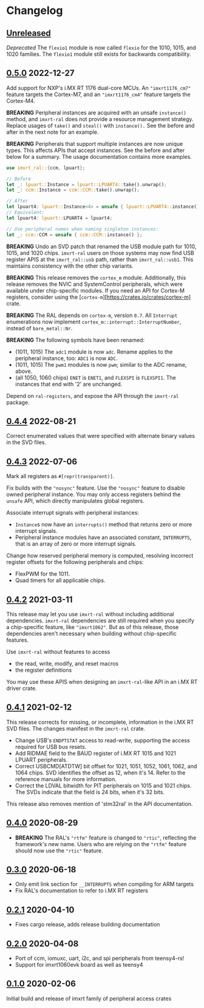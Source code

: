 # Changelog

## [Unreleased]

*Deprecated* The `flexio1` module is now called `flexio` for the 1010,
1015, and 1020 families. The `flexio1` module still exists for backwards
compatibility.

## [0.5.0] 2022-12-27

Add support for NXP's i.MX RT 1176 dual-core MCUs. An `"imxrt1176_cm7"` feature
targets the Cortex-M7, and an `"imxrt1176_cm4"` feature targets the Cortex-M4.

**BREAKING** Peripheral instances are acquired with an unsafe `instance()`
method, and `imxrt-ral` does not provide a resource management strategy.
Replace usages of `take()` and `steal()` with `instance().` See the before and
after in the next note for an example.

**BREAKING** Peripherals that support multiple instances are now unique types.
This affects APIs that accept instances. See the before and after below for
a summary. The usage documentation contains more examples.

```rust
use imxrt_ral::{ccm, lpuart};

// Before
let _: lpuart::Instance = lpuart::LPUART4::take().unwrap();
let _: ccm::Instance = ccm::CCM::take().unwrap();

// After
let lpuart4: lpuart::Instance<4> = unsafe { lpuart::LPUART4::instance() };
// Equivalent:
let lpuart4: lpuart::LPUART4 = lpuart4;

// Use peripheral names when naming singleton instances:
let _: ccm::CCM = unsafe { ccm::CCM::instance() };
```

**BREAKING** Undo an SVD patch that renamed the USB module path for 1010,
1015, and 1020 chips. `imxrt-ral` users on those systems may now find USB
register APIS at the `imxrt_ral::usb` path, rather than `imxrt_ral::usb1`.
This maintains consistency with the other chip variants.

**BREAKING** This release removes the `cortex_m` module.  Additionally, this
release removes the NVIC and SystemControl peripherals, which were available
under chip-specific modules. If you need an API for Cortex-M registers,
consider using the [`cortex-m`][https://crates.io/crates/cortex-m] crate.

**BREAKING** The RAL depends on `cortex-m`, version `0.7`. All `Interrupt`
enumerations now implement `cortex_m::interrupt::InterruptNumber`, instead
of `bare_metal::Nr`.

**BREAKING** The following symbols have been renamed:

- (1011, 1015) The `adc1` module is now `adc`. Rename applies to the peripheral
  instance, too: `ADC1` is now `ADC`.
- (1011, 1015) The `pwm1` modules is now `pwm`; similar to the ADC rename, above.
- (all 1050, 1060 chips) `ENET` is `ENET1`, and `FLEXSPI` is `FLEXSPI1`. The
  instances that end with '2' are unchanged.

Depend on `ral-registers`, and expose the API through the `imxrt-ral` package.

## [0.4.4] 2022-08-21

Correct enumerated values that were specified with alternate binary values in
the SVD files.

## [0.4.3] 2022-07-06

Mark all registers as `#[repr(transparent)]`.

Fix builds with the `"nosync"` feature. Use the `"nosync"` feature to disable
owned peripheral instance. You may only access registers behind the `unsafe`
API, which directly manipulates global registers.

Associate interrupt signals with peripheral instances:

- `Instance`s now have an `interrupts()` method that returns zero or more
  interrupt signals.
- Peripheral instance modules have an associated constant, `INTERRUPTS`,
  that is an array of zero or more interrupt signals.

Change how reserved peripheral memory is computed, resolving incorrect
register offsets for the following peripherals and chips:

- FlexPWM for the 1011.
- Quad timers for all applicable chips.

## [0.4.2] 2021-03-11

This release may let you use `imxrt-ral` without including additional
dependencies. `imxrt-ral` dependencies are still required when you specify a
chip-specific feature, like `"imxrt1062"`. But as of this release, those
dependencies aren't necessary when building without chip-specific features.

Use `imxrt-ral` without features to access

- the read, write, modify, and reset macros
- the register definitions

You may use these APIS when designing an `imxrt-ral`-like API in an i.MX RT
driver crate.

## [0.4.1] 2021-02-12

This release corrects for missing, or incomplete, information in the i.MX RT
SVD files. The changes manifest in the `imxrt-ral` crate.

* Change USB's `ENDPTSTAT` access to read-write, supporting the access required
  for USB bus resets.
* Add RIDMAE field to the BAUD register of i.MX RT 1015 and 1021 LPUART
  peripherals.
* Correct USBCMD\[ATDTW\] bit offset for 1021, 1051, 1052, 1061, 1062, and 1064
  chips. SVD identifies the offset as 12, when it's 14. Refer to the reference
  manuals for more information.
* Correct the LDVAL bitwidth for PIT peripherals on 1015 and 1021 chips. The
  SVDs indicate that the field is 24 bits, when it's 32 bits.

This release also removes mention of 'stm32ral' in the API documentation.

## [0.4.0] 2020-08-29

* **BREAKING** The RAL's `"rtfm"` feature is changed to `"rtic"`, reflecting the framework's
  new name. Users who are relying on the `"rtfm"` feature should now use the `"rtic"` feature.

## [0.3.0] 2020-06-18

* Only emit link section for `__INTERRUPTS` when compiling for ARM targets
* Fix RAL's documentation to refer to i.MX RT registers

## [0.2.1] 2020-04-10

* Fixes cargo release, adds release building documentation

## [0.2.0] 2020-04-08

* Port of ccm, iomuxc, uart, i2c, and spi peripherals from teensy4-rs!
* Support for imxrt1060evk board as well as teensy4

## [0.1.0] 2020-02-06

Initial build and release of imxrt family of peripheral access crates

[Unreleased]: https://github.com/imxrt-rs/imxrt-ral/compare/0.5.0...HEAD
[0.5.0]: https://github.com/imxrt-rs/imxrt-ral/compare/0.4.4...0.5.0
[0.4.4]: https://github.com/imxrt-rs/imxrt-ral/compare/0.4.3...0.4.4
[0.4.3]: https://github.com/imxrt-rs/imxrt-ral/compare/0.4.2...0.4.3
[0.4.2]: https://github.com/imxrt-rs/imxrt-ral/compare/0.4.1...0.4.2
[0.4.1]: https://github.com/imxrt-rs/imxrt-ral/compare/0.4.0...0.4.1
[0.4.0]: https://github.com/imxrt-rs/imxrt-ral/compare/0.3.0...0.4.0
[0.3.0]: https://github.com/imxrt-rs/imxrt-ral/compare/0.2.1...0.3.0
[0.2.1]: https://github.com/imxrt-rs/imxrt-ral/compare/0.2.0...0.2.1
[0.2.0]: https://github.com/imxrt-rs/imxrt-ral/compare/0.1.0...0.2.1
[0.1.0]: https://github.com/imxrt-rs/imxrt-ral/releases/tag/0.1.0
